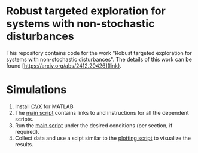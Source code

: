 # Robust targeted exploration for systems with non-stochastic disturbances
This repository contains code for the work "Robust targeted exploration for systems with non-stochastic disturbances". The details of this work can be found [https://arxiv.org/abs/2412.20426](link).

# Simulations

1. Install [CVX](https://cvxr.com/cvx/) for MATLAB
2. The [main script](main_nonstoch_guarantees.m) contains links to and instructions for all the dependent scripts.
3. Run the [main script](main_nonstoch_guarantees.m) under the desired conditions (per section, if required).
4. Collect data and use a scipt similar to the [plotting script](nonstoch_plots.m) to visualize the results.
